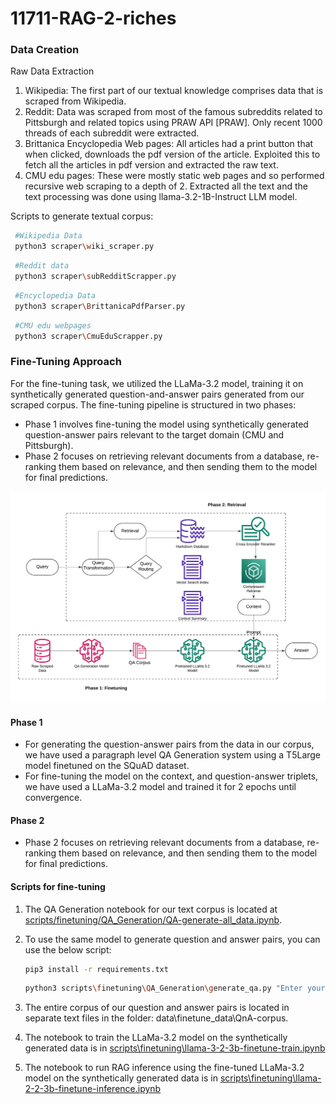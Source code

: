# 11711-RAG-2-riches

### Data Creation

Raw Data Extraction
1. Wikipedia: The first part of our textual knowledge comprises data that is scraped from Wikipedia.
2. Reddit: Data was scraped from most of the famous subreddits related to Pittsburgh and related topics using PRAW API [PRAW]. Only recent 1000 threads of each subreddit were extracted. 
3. Brittanica Encyclopedia Web pages: All articles had a print button that when clicked, downloads the pdf version of the article. Exploited this to fetch all the articles in pdf version and extracted the raw text.
4. CMU edu pages: These were mostly static web pages and so performed recursive web scraping to a depth of 2. Extracted all the text and the text processing was done using llama-3.2-1B-Instruct LLM model.

Scripts to generate textual corpus:
  
  ```bash
   #Wikipedia Data
   python3 scraper\wiki_scraper.py
   ```
  ```bash
   #Reddit data
   python3 scraper\subRedditScrapper.py
   ```

  ```bash
   #Encyclopedia Data
   python3 scraper\BrittanicaPdfParser.py
   ```

  ```bash
   #CMU edu webpages
   python3 scraper\CmuEduScrapper.py
   ```

### Fine-Tuning Approach

For the fine-tuning task, we utilized the LLaMa-3.2 model, training it on synthetically generated question-and-answer pairs generated from our scraped corpus. 
The fine-tuning pipeline is structured in two phases:

* Phase 1 involves fine-tuning the model using synthetically generated question-answer pairs relevant to the target domain (CMU and Pittsburgh).
* Phase 2 focuses on retrieving relevant documents from a database, re-ranking them based on relevance, and then sending them to the model for final predictions.
<div align="center">
  <img src="https://github.com/namantuli18/11711-RAG-2-riches/blob/main/resources/imgs/RAG-Pipeline.png?raw=true" alt="RAG Finetuning Pipeline" width="800"/>
</div>

#### Phase 1
* For generating the question-answer pairs from the data in our corpus, we have used a paragraph level QA Generation system using a T5Large model finetuned on the SQuAD dataset.
* For fine-tuning the model on the context, and question-answer triplets, we have used a LLaMa-3.2 model and trained it for 2 epochs until convergence.

#### Phase 2
* Phase 2 focuses on retrieving relevant documents from a database, re-ranking them based on relevance, and then sending them to the model for final predictions.

#### Scripts for fine-tuning
1. The QA Generation notebook for our text corpus is located at [scripts/finetuning/QA_Generation/QA-generate-all_data.ipynb](https://github.com/namantuli18/11711-RAG-2-riches/blob/main/scripts/finetuning/QA_Generation/QA-generate-all_data.ipynb).
2. To use the same model to generate question and answer pairs, you can use the below script:
   
   ```bash
   pip3 install -r requirements.txt
   ```
   ```bash
   python3 scripts\finetuning\QA_Generation\generate_qa.py "Enter your text here"
4. The entire corpus of our question and answer pairs is located in separate text files in the folder: data\finetune_data\QnA-corpus.
5. The notebook to train the LLaMa-3.2 model on the synthetically generated data is in [scripts\finetuning\llama-3-2-3b-finetune-train.ipynb](https://github.com/namantuli18/11711-RAG-2-riches/blob/main/scripts\finetuning\llama-3-2-3b-finetune-train.ipynb)
6. The notebook to run RAG inference using the fine-tuned LLaMa-3.2 model on the synthetically generated data is in [scripts\finetuning\llama-2-2-3b-finetune-inference.ipynb](https://github.com/namantuli18/11711-RAG-2-riches/blob/main/scripts\finetuning\llama-2-2-3b-finetune-inference.ipynb)
